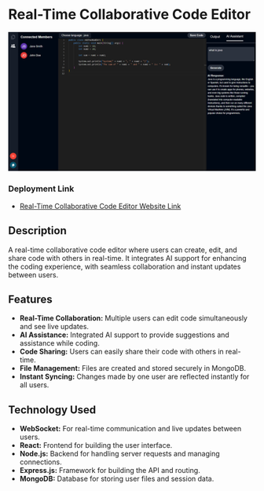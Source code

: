 # Real-Time Collaborative Code Editor

![Real-Time Collaborative Code Editor](./frontend/public/Screenshot%20(223).png)

### Deployment Link 
- [Real-Time Collaborative Code Editor Website Link](https://backend-task-authentication-authorization.onrender.com)


## Description

A real-time collaborative code editor where users can create, edit, and share code with others in real-time. It integrates AI support for enhancing the coding experience, with seamless collaboration and instant updates between users.

## Features

- **Real-Time Collaboration:** Multiple users can edit code simultaneously and see live updates.
- **AI Assistance:** Integrated AI support to provide suggestions and assistance while coding.
- **Code Sharing:** Users can easily share their code with others in real-time.
- **File Management:** Files are created and stored securely in MongoDB.
- **Instant Syncing:** Changes made by one user are reflected instantly for all users.

## Technology Used

- **WebSocket:** For real-time communication and live updates between users.
- **React:** Frontend for building the user interface.
- **Node.js:** Backend for handling server requests and managing connections.
- **Express.js:** Framework for building the API and routing.
- **MongoDB:** Database for storing user files and session data.

